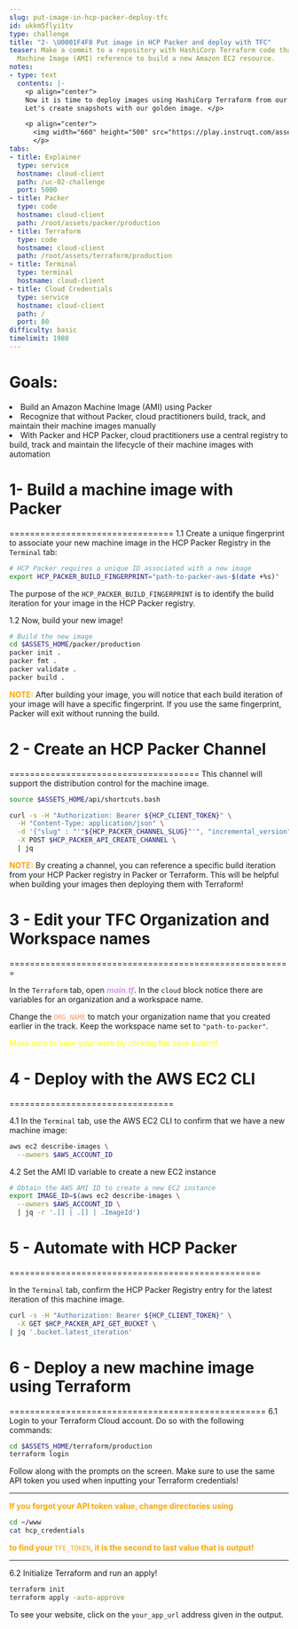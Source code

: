 ```yaml
---
slug: put-image-in-hcp-packer-deploy-tfc
id: ukkm5flyi1tv
type: challenge
title: "2- \U0001F4F8 Put image in HCP Packer and deploy with TFC"
teaser: Make a commit to a repository with HashiCorp Terraform code that uses an Amazon
  Machine Image (AMI) reference to build a new Amazon EC2 resource.
notes:
- type: text
  contents: |-
    <p align="center">
    Now it is time to deploy images using HashiCorp Terraform from our HCP Packer registry!
    Let's create snapshots with our golden image. </p>

    <p align="center">
      <img width="660" height="500" src="https://play.instruqt.com/assets/tracks/vd9omqsavijj/ce917743a87172b2f10a10dc5d960537/assets/click.gif"
      </p>
tabs:
- title: Explainer
  type: service
  hostname: cloud-client
  path: /uc-02-challenge
  port: 5000
- title: Packer
  type: code
  hostname: cloud-client
  path: /root/assets/packer/production
- title: Terraform
  type: code
  hostname: cloud-client
  path: /root/assets/terraform/production
- title: Terminal
  type: terminal
  hostname: cloud-client
- title: Cloud Credentials
  type: service
  hostname: cloud-client
  path: /
  port: 80
difficulty: basic
timelimit: 1980
---
```


# Goals:
<p>
<li>Build an Amazon Machine Image (AMI) using Packer</li>
<li>Recognize that without Packer, cloud practitioners build, track, and maintain their machine images manually</li>
<li>With Packer and HCP Packer, cloud practitioners use a central registry to build, track and maintain the lifecycle of their machine images with automation</li>
</p>

# 1- Build a machine image with Packer
================================
1.1 Create a unique fingerprint to associate your new machine image in the HCP Packer Registry in the `Terminal` tab:
```bash
# HCP Packer requires a unique ID associated with a new image
export HCP_PACKER_BUILD_FINGERPRINT="path-to-packer-aws-$(date +%s)"
```

The purpose of the ```HCP_PACKER_BUILD_FINGERPRINT``` is to identify the build iteration for your image in the HCP Packer registry.

1.2 Now, build your new image!

```bash
# Build the new image
cd $ASSETS_HOME/packer/production
packer init .
packer fmt .
packer validate .
packer build .
```

<p><span style="color:orange"><b>NOTE:</b></span> After building your image, you will notice that each build iteration of your image will have a specific fingerprint. If you use the same fingerprint, Packer will exit without running the build.</p>

# 2 - Create an HCP Packer Channel
=====================================
This channel will support the distribution control for the machine image.

```bash
source $ASSETS_HOME/api/shortcuts.bash

curl -s -H "Authorization: Bearer ${HCP_CLIENT_TOKEN}" \
  -H "Content-Type: application/json" \
  -d '{"slug" : "'"${HCP_PACKER_CHANNEL_SLUG}"'", "incremental_version": 1}' \
  -X POST $HCP_PACKER_API_CREATE_CHANNEL \
  | jq
```

<p><span style="color:orange"><b>NOTE:</b></span> By creating a channel, you can reference a specific build iteration from your HCP Packer registry in Packer or Terraform. This will be helpful when building your images then deploying them with Terraform!</p>

# 3 - Edit your TFC Organization and Workspace names
=======================================================
<p>In the <code>Terraform</code> tab, open <span style="color:#D891EF"><b><i>main.tf</i></b></span>. In the <code>cloud</code> block notice there are variables for an organization and a workspace name.

<p>Change the <code style="color:#F9966B">ORG_NAME</code> to match your organization name that you created earlier in the track. Keep the workspace name set to <code>"path-to-packer"</code>.</p>
<p><span style="color:yellow">Make sure to save your work by clicking the save button!</span></p>

# 4 - Deploy with the AWS EC2 CLI
================================

4.1 In the `Terminal` tab, use the AWS EC2 CLI to confirm that we have a new machine image:

```bash
aws ec2 describe-images \
  --owners $AWS_ACCOUNT_ID
```

4.2 Set the AMI ID variable to create a new EC2 instance

```bash
# Obtain the AWS AMI ID to create a new EC2 instance
export IMAGE_ID=$(aws ec2 describe-images \
  --owners $AWS_ACCOUNT_ID \
  | jq -r '.[] | .[] | .ImageId')
```

# 5 - Automate with HCP Packer
=================================================

In the `Terminal` tab, confirm the HCP Packer Registry entry for the latest iteration of this machine image.

```bash
curl -s -H "Authorization: Bearer ${HCP_CLIENT_TOKEN}" \
  -X GET $HCP_PACKER_API_GET_BUCKET \
| jq '.bucket.latest_iteration'
```


# 6 - Deploy a new machine image using Terraform
==================================================
6.1 Login to your Terraform Cloud account. Do so with the following commands:

```bash
cd $ASSETS_HOME/terraform/production
terraform login
```

Follow along with the prompts on the screen. Make sure to use the same API token you used when inputting your Terraform credentials!

--------------------------------------
<p><span style="color:orange"><b>If you forgot your API token value, change directories using</b></span></p>

```bash
cd ~/www
cat hcp_credentials
```

<p><span style="color:orange"><b>to find your </b><code>TFE_TOKEN</code><b>, it is the second to last value that is output!</span></b></p>

---------------------------------------------

6.2 Initialize Terraform and run an apply!

```bash
terraform init
terraform apply -auto-approve
```
To see your website, click on the `your_app_url` address given in the output.